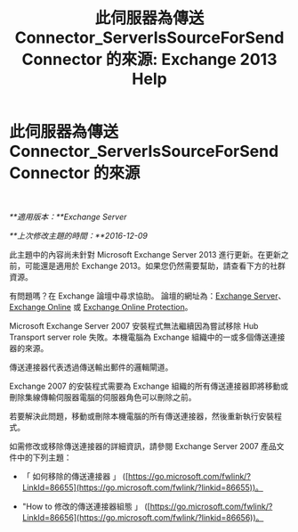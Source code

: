 ﻿---
title: '此伺服器為傳送 Connector_ServerIsSourceForSendConnector 的來源: Exchange 2013 Help'
TOCTitle: 此伺服器為傳送 Connector_ServerIsSourceForSendConnector 的來源
ms:assetid: 151c0014-c90c-4c52-8e74-4b3f1bc7aaf1
ms:mtpsurl: https://technet.microsoft.com/zh-tw/library/ms.exch.setupreadiness.serverissourceforsendconnector(v=EXCHG.150)
ms:contentKeyID: 50472669
ms.date: 05/21/2018
mtps_version: v=EXCHG.150
ms.translationtype: MT
---

# 此伺服器為傳送 Connector\_ServerIsSourceForSendConnector 的來源

 

_**適用版本：**Exchange Server_

_**上次修改主題的時間：**2016-12-09_

此主題中的內容尚未針對 Microsoft Exchange Server 2013 進行更新。在更新之前，可能還是適用於 Exchange 2013。如果您仍然需要幫助，請查看下方的社群資源。

有問題嗎？在 Exchange 論壇中尋求協助。 論壇的網址為：[Exchange Server](https://go.microsoft.com/fwlink/p/?linkid=60612)、 [Exchange Online](https://go.microsoft.com/fwlink/p/?linkid=267542) 或 [Exchange Online Protection](https://go.microsoft.com/fwlink/p/?linkid=285351)。

Microsoft Exchange Server 2007 安裝程式無法繼續因為嘗試移除 Hub Transport server role 失敗。本機電腦為 Exchange 組織中的一或多個傳送連接器的來源。

傳送連接器代表透過傳送輸出郵件的邏輯閘道。

Exchange 2007 的安裝程式需要為 Exchange 組織的所有傳送連接器即將移動或刪除集線傳輸伺服器電腦的伺服器角色可以刪除之前。

若要解決此問題，移動或刪除本機電腦的所有傳送連接器，然後重新執行安裝程式。

如需修改或移除傳送連接器的詳細資訊，請參閱 Exchange Server 2007 產品文件中的下列主題：

  - 「 如何移除的傳送連接器 」 ([https://go.microsoft.com/fwlink/?LinkId=86655](https://go.microsoft.com/fwlink/?linkid=86655))。

  - "How to 修改的傳送連接器組態 」 ([https://go.microsoft.com/fwlink/?LinkId=86656](https://go.microsoft.com/fwlink/?linkid=86656))。

